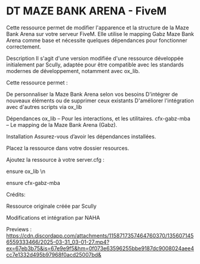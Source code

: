 # DT MAZE BANK ARENA - FiveM


Cette ressource permet de modifier l'apparence et la structure de la Maze Bank Arena sur votre serveur FiveM. Elle utilise le mapping Gabz Maze Bank Arena comme base et nécessite quelques dépendances pour fonctionner correctement.

Description
Il s'agit d'une version modifiée d'une ressource développée initialement par Scully, adaptée pour être compatible avec les standards modernes de développement, notamment avec ox_lib.

Cette ressource permet :

De personnaliser la Maze Bank Arena selon vos besoins
D'intégrer de nouveaux éléments ou de supprimer ceux existants
D'améliorer l'intégration avec d'autres scripts via ox_lib

Dépendances
ox_lib – Pour les interactions, et les utilitaires.
cfx-gabz-mba – Le mapping de la Maze Bank Arena (Gabz).

Installation
Assurez-vous d’avoir les dépendances installées.

Placez la ressource dans votre dossier resources.

Ajoutez la ressource à votre server.cfg :

ensure ox_lib \n

ensure cfx-gabz-mba


Crédits:

Ressource originale créée par Scully

Modifications et intégration par NAHA

Previews : 
https://cdn.discordapp.com/attachments/1158717357464760370/1356071456559333466/2025-03-31_03-01-27.mp4?ex=67eb3b75&is=67e9e9f5&hm=0f073e63596255bbe9187dc9008024aee4cc7e1332d495b97968f0acd25007bd&
